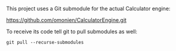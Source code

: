 This project uses a Git submodule for the actual Calculator engine:

https://github.com/omonien/CalculatorEngine.git

To receive its code tell git to pull submodules as well:

`git pull --recurse-submodules`

